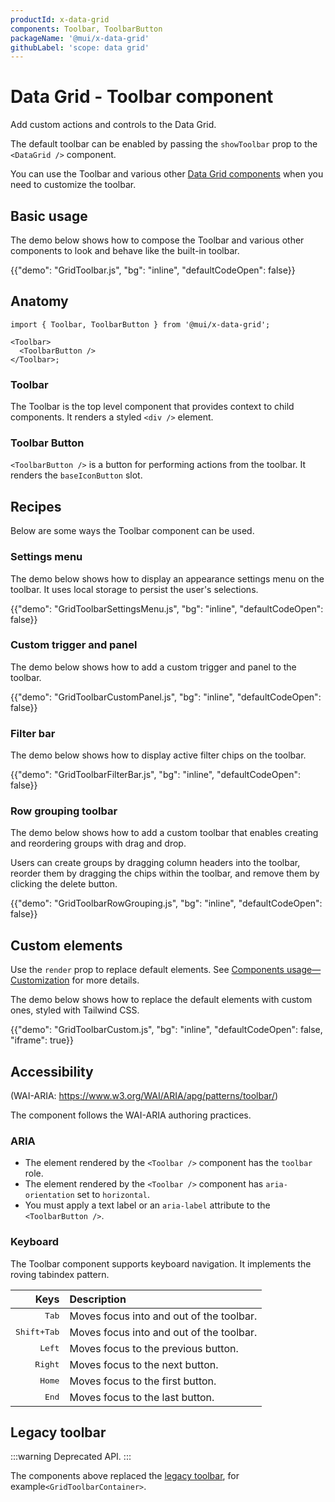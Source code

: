 ```yaml
---
productId: x-data-grid
components: Toolbar, ToolbarButton
packageName: '@mui/x-data-grid'
githubLabel: 'scope: data grid'
---
```


# Data Grid - Toolbar component

<p class="description">Add custom actions and controls to the Data Grid.</p>

The default toolbar can be enabled by passing the `showToolbar` prop to the `<DataGrid />` component.

You can use the Toolbar and various other [Data Grid components](/x/react-data-grid/components/usage/) when you need to customize the toolbar.

## Basic usage

The demo below shows how to compose the Toolbar and various other components to look and behave like the built-in toolbar.

{{"demo": "GridToolbar.js", "bg": "inline", "defaultCodeOpen": false}}

## Anatomy

```tsx
import { Toolbar, ToolbarButton } from '@mui/x-data-grid';

<Toolbar>
  <ToolbarButton />
</Toolbar>;
```

### Toolbar

The Toolbar is the top level component that provides context to child components.
It renders a styled `<div />` element.

### Toolbar Button

`<ToolbarButton />` is a button for performing actions from the toolbar.
It renders the `baseIconButton` slot.

## Recipes

Below are some ways the Toolbar component can be used.

### Settings menu

The demo below shows how to display an appearance settings menu on the toolbar. It uses local storage to persist the user's selections.

{{"demo": "GridToolbarSettingsMenu.js", "bg": "inline", "defaultCodeOpen": false}}

### Custom trigger and panel

The demo below shows how to add a custom trigger and panel to the toolbar.

{{"demo": "GridToolbarCustomPanel.js", "bg": "inline", "defaultCodeOpen": false}}

### Filter bar

The demo below shows how to display active filter chips on the toolbar.

{{"demo": "GridToolbarFilterBar.js", "bg": "inline", "defaultCodeOpen": false}}

### Row grouping toolbar

The demo below shows how to add a custom toolbar that enables creating and reordering groups with drag and drop.

Users can create groups by dragging column headers into the toolbar, reorder them by dragging the chips within the toolbar, and remove them by clicking the delete button.

{{"demo": "GridToolbarRowGrouping.js", "bg": "inline", "defaultCodeOpen": false}}

## Custom elements

Use the `render` prop to replace default elements. See [Components usage—Customization](/x/react-data-grid/components/usage/#customization) for more details.

The demo below shows how to replace the default elements with custom ones, styled with Tailwind CSS.

{{"demo": "GridToolbarCustom.js", "bg": "inline", "defaultCodeOpen": false, "iframe": true}}

## Accessibility

(WAI-ARIA: https://www.w3.org/WAI/ARIA/apg/patterns/toolbar/)

The component follows the WAI-ARIA authoring practices.

### ARIA

- The element rendered by the `<Toolbar />` component has the `toolbar` role.
- The element rendered by the `<Toolbar />` component has `aria-orientation` set to `horizontal`.
- You must apply a text label or an `aria-label` attribute to the `<ToolbarButton />`.

### Keyboard

The Toolbar component supports keyboard navigation.
It implements the roving tabindex pattern.

|                                                               Keys | Description                              |
| -----------------------------------------------------------------: | :--------------------------------------- |
|                                         <kbd class="key">Tab</kbd> | Moves focus into and out of the toolbar. |
| <kbd><kbd class="key">Shift</kbd>+<kbd class="key">Tab</kbd></kbd> | Moves focus into and out of the toolbar. |
|                                        <kbd class="key">Left</kbd> | Moves focus to the previous button.      |
|                                       <kbd class="key">Right</kbd> | Moves focus to the next button.          |
|                                        <kbd class="key">Home</kbd> | Moves focus to the first button.         |
|                                         <kbd class="key">End</kbd> | Moves focus to the last button.          |

## Legacy toolbar

:::warning
Deprecated API.
:::

The components above replaced the [legacy toolbar](/x/react-data-grid/components/#legacy-toolbar), for example`<GridToolbarContainer>`.
